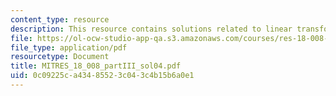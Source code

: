 ```yaml
---
content_type: resource
description: This resource contains solutions related to linear transformations.
file: https://ol-ocw-studio-app-qa.s3.amazonaws.com/courses/res-18-008-calculus-revisited-complex-variables-differential-equations-and-linear-algebra-fall-2011/0c09225ca43485523c043c4b15b6a0e1_MITRES_18_008_partIII_sol04.pdf
file_type: application/pdf
resourcetype: Document
title: MITRES_18_008_partIII_sol04.pdf
uid: 0c09225c-a434-8552-3c04-3c4b15b6a0e1
---
```

